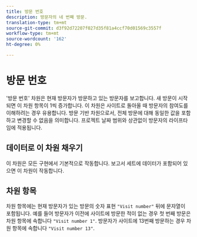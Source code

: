 ```yaml
---
title: 방문 번호
description: 방문자의 네 번째 방문.
translation-type: tm+mt
source-git-commit: d3f92d72207f027d35f81a4ccf70d01569c3557f
workflow-type: tm+mt
source-wordcount: '162'
ht-degree: 0%

---
```



# 방문 번호

&#39;방문 번호&#39; 차원은 현재 방문자가 방문하고 있는 방문자를 보고합니다. 새 방문이 시작되면 이 차원 항목이 1씩 증가합니다. 이 차원은 사이트로 돌아올 때 방문자의 참여도를 이해하려는 경우 유용합니다. 방문 기반 차원으로서, 전체 방문에 대해 동일한 값을 포함하고 변경할 수 없음을 의미합니다. 프로젝트 날짜 범위와 상관없이 방문자의 라이프타임에 적용됩니다.

## 데이터로 이 차원 채우기

이 차원은 모든 구현에서 기본적으로 작동합니다. 보고서 세트에 데이터가 포함되어 있으면 이 차원이 작동합니다.

## 차원 항목

차원 항목에는 현재 방문자가 있는 방문의 숫자 표현 `"Visit number"` 뒤에 문자열이 포함됩니다. 예를 들어 방문자가 이전에 사이트에 방문한 적이 없는 경우 첫 번째 방문은 차원 항목에 속합니다 `"Visit number 1"`. 방문자가 사이트에 13번째 방문하는 경우 차원 항목에 속합니다 `"Visit number 13"`.
